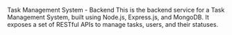 Task Management System - Backend
This is the backend service for a Task Management System, built using Node.js, Express.js, and MongoDB. 
It exposes a set of RESTful APIs to manage tasks, users, and their statuses.
